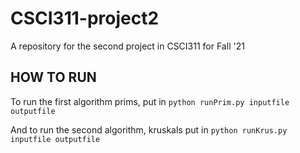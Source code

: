 # CSCI311-project2
A repository for the second project in CSCI311 for Fall '21
## HOW TO RUN
To run the first algorithm prims, put in `python runPrim.py inputfile outputfile`

And to run the second algorithm, kruskals put in `python runKrus.py inputfile outputfile`
